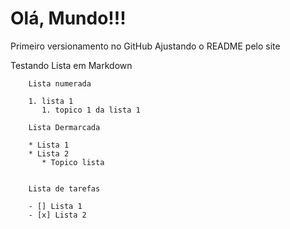 # Olá, Mundo!!!
 Primeiro versionamento no GitHub
 Ajustando o README pelo site
 
 Testando Lista em Markdown

        Lista numerada 

        1. lista 1
           1. topico 1 da lista 1 

        Lista Dermarcada
        
        * Lista 1
        * Lista 2 
           * Topico lista

           
        Lista de tarefas

        - [] Lista 1
        - [x] Lista 2 
   
